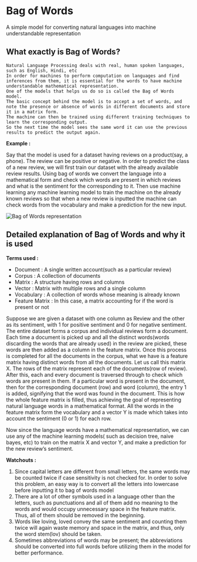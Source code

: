 # Bag of Words
A simple model for converting natural languages into machine understandable representation

## What exactly is Bag of Words?
```
Natural Language Processing deals with real, human spoken languages, such as English, Hindi, etc
In order for machines to perform computation on languages and find inferences from them, it is essential for the words to have machine understandable mathematical representation.
One of the models that helps us do so is called the Bag of Words model.
The basic concept behind the model is to accept a set of words, and note the presence or absence of words in different documents and store it in a matrix form.
The machine can then be trained using different training techniques to learn the corresponding output.
So the next time the model sees the same word it can use the previous results to predict the output again.

```

**Example :**

Say that the model is used for a dataset having reviews on a product(say, a phone). The review can be positive or negative. In order to predict the class of a new review, we will first train our dataset with the already available review results. Using bag of words we convert the language into a mathematical form and check which words are present in which reviews and what is the sentiment for the corresponding to it. Then use machine learning any machine learning model to train the machine on the already known reviews so that when a new review is inputted the machine can check words from the vocabulary and make a prediction for the new input.

![Bag of Words representation](https://images.app.goo.gl/C7QWNrMWfeyU3k4j9)


## Detailed explanation of Bag of Words and why it is used

**Terms used :**

* Document       : A single written account(such as a particular review)
* Corpus         : A collection of documents
* Matrix         : A structure having rows and columns
* Vector         : Matrix with multiple rows and a single column
* Vocabulary     : A collection of words whose meaning is already known
* Feature Matrix : In this case, a matrix accounting for if the word is present or not

Suppose we are given a dataset with one column as Review and the other as its sentiment, with 1 for positive sentiment and 0 for negative sentiment. The entire dataset forms a corpus and individual reviews form a document. Each time a document is picked up and all the distinct words(words discarding the words that are already used) in the review are picked, these words are then added as a column in the feature matrix. Once this process is completed for all the documents in the corpus, what we have is a feature matrix having distinct words from all the documents. Let us call this matrix X. The rows of the matrix represent each of the documents(row of review). After this, each and every document is traversed through to check which words are present in them. If a particular word is present in the document, then for the corresponding document (row) and word (column), the entry 1 is added, signifying that the word was found in the document. This is how the whole feature matrix is filled, thus achieving the goal of representing natural language words in a mathematical format.
All the words in the feature matrix form the vocabulary and a vector Y is made which takes into account the sentiment (0 or 1) for each row. 

Now since the language words have a mathematical representation, we can use any of the machine learning models( such as decision tree, naive bayes, etc) to train on the matrix X and vector Y, and make a prediction for the new review’s sentiment.

**Watchouts :**

1. Since capital letters are different from small letters, the same words may be counted twice if case sensitivity is not checked for. In order to solve this problem, an easy way is to convert all the letters into lowercase before inputting it to bag of words model
2. There are a lot of other symbols used in a language other than the letters, such as punctuations and all of them add no meaning to the words and would occupy unnecessary space in the feature matrix. Thus, all of them should be removed in the beginning.
3. Words like loving, loved convey the same sentiment and counting them twice will again waste memory and space in the matrix, and thus, only the word stem(lov) should be taken.
4. Sometimes abbreviations of words may be present; the abbreviations should be converted into full words before utilizing them in the model for better performance.
